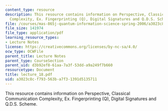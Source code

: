```yaml
---
content_type: resource
description: This resource contains information on Perspective, Classical Communication
  Complexity, Ex. Fingerprinting (Q), Digital Signatures and Q.D.S. Scheme.
file: /courses/mas-865j-quantum-information-science-spring-2006/a3023c8cf793563ba7f31391d5135711_lecture_18.pdf
file_size: 141974
file_type: application/pdf
learning_resource_types:
- Lecture Notes
license: https://creativecommons.org/licenses/by-nc-sa/4.0/
ocw_type: OCWFile
parent_title: Lecture Notes
parent_type: CourseSection
parent_uid: d3b92ef8-61aa-7a3f-53dd-a9a249f7b660
resourcetype: Document
title: lecture_18.pdf
uid: a3023c8c-f793-563b-a7f3-1391d5135711
---
```

This resource contains information on Perspective, Classical Communication Complexity, Ex. Fingerprinting (Q), Digital Signatures and Q.D.S. Scheme.